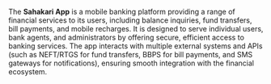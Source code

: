 The **Sahakari App** is a mobile banking platform providing a range of financial services to its users, including balance inquiries, fund transfers, bill payments, and mobile recharges. It is designed to serve individual users, bank agents, and administrators by offering secure, efficient access to banking services. The app interacts with multiple external systems and APIs (such as NEFT/RTGS for fund transfers, BBPS for bill payments, and SMS gateways for notifications), ensuring smooth integration with the financial ecosystem.